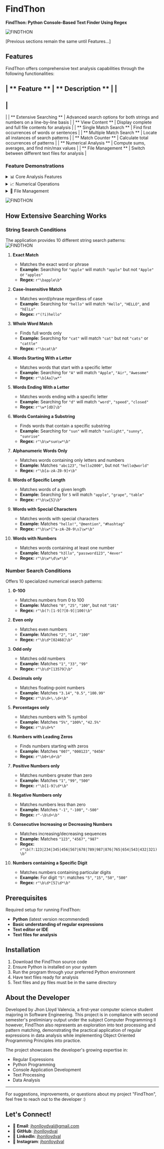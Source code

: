 # **FindThon**  
**FindThon: Python Console-Based Text Finder Using Regex**  

![FINDTHON](images/findthon_img1.png)  

[Previous sections remain the same until Features...]

## **Features**  
FindThon offers comprehensive text analysis capabilities through the following functionalities:  

|
**
Feature
**
|
**
Description
**
|
|
-------------
|
----------------
|
|
**
Extensive Searching
**
|
 Advanced search options for both strings and numbers on a line-by-line basis 
|
|
**
View Content
**
|
 Display complete and full file contents for analysis 
|
|
**
Single Match Search
**
|
 Find first occurrences of words or sentences 
|
|
**
Multiple Match Search
**
|
 Locate all instances of search patterns 
|
|
**
Match Counter
**
|
 Calculate total occurrences of patterns 
|
|
**
Numerical Analysis
**
|
 Compute sums, averages, and find min/max values 
|
|
**
File Management
**
|
 Switch between different text files for analysis 
|

### **Feature Demonstrations**

<details>
<summary>📊 Core Analysis Features</summary>

|
 Feature 
|
 Demonstration 
|
|
---------
|
--------------
|
|
 View File Content 
|
!
[
View Content
](
gif/view_filecontentgif.gif
)
|
|
 Search Word 
|
!
[
Search Word
](
gif/search_word.gif
)
|
|
 Find All Matches 
|
!
[
All Matches
](
gif/all_matches.gif
)
|
|
 Count Matches 
|
!
[
Count Matches
](
gif/count_matches.gif
)
|

</details>

<details>
<summary>📈 Numerical Operations</summary>

|
 Feature 
|
 Demonstration 
|
|
---------
|
--------------
|
|
 Compute Total 
|
!
[
Compute Total
](
gif/compute_total.gif
)
|
|
 Find Min/Max 
|
!
[
Find Min/Max
](
gif/find_minmax.gif
)
|
|
 Calculate Average 
|
!
[
Calculate Average
](
gif/calculate_ave.gif
)
|

</details>

<details>
<summary>🔄 File Management</summary>

|
 Feature 
|
 Demonstration 
|
|
---------
|
--------------
|
|
 Change File 
|
!
[
Change File
](
gif/change_file.gif
)
|

</details>

![FINDTHON](images/findthon_img4.png)  

## **How Extensive Searching Works**  

### **String Search Conditions**  
The application provides 10 different string search patterns:  
![FINDTHON](gif/extensive_searching.gif)  

1. **Exact Match**  
   - Matches the exact word or phrase  
   - **Example:** Searching for `"apple"` will match `"apple"` but not `"Apple"` or `"apples"`  
   - **Regex:** `r"\bapple\b"`  

2. **Case-Insensitive Match**  
   - Matches word/phrase regardless of case  
   - **Example:** Searching for `"hello"` will match `"Hello"`, `"HELLO"`, and `"hElLo"`  
   - **Regex:** `r"(?i)hello"`  

3. **Whole Word Match**  
   - Finds full words only  
   - **Example:** Searching for `"cat"` will match `"cat"` but not `"cats"` or `"cattle"`  
   - **Regex:** `r"\bcat\b"`  

4. **Words Starting With a Letter**  
   - Matches words that start with a specific letter  
   - **Example:** Searching for `"A"` will match `"Apple"`, `"Air"`, `"Awesome"`  
   - **Regex:** `r"\b[Aa]\w*"`  

5. **Words Ending With a Letter**  
   - Matches words ending with a specific letter  
   - **Example:** Searching for `"d"` will match `"word"`, `"speed"`, `"closed"`  
   - **Regex:** `r"\w*[dD]\b"`  

6. **Words Containing a Substring**  
   - Finds words that contain a specific substring  
   - **Example:** Searching for `"sun"` will match `"sunlight"`, `"sunny"`, `"sunrise"`  
   - **Regex:** `r"\b\w*sun\w*\b"`  

7. **Alphanumeric Words Only**  
   - Matches words containing only letters and numbers  
   - **Example:** Matches `"abc123"`, `"hello2000"`, but not `"hello@world"`  
   - **Regex:** `r"\b[a-zA-Z0-9]+\b"`  

8. **Words of Specific Length**  
   - Matches words of a given length  
   - **Example:** Searching for `5` will match `"apple"`, `"grape"`, `"table"`  
   - **Regex:** `r"\b\w{5}\b"`  

9. **Words with Special Characters**  
   - Matches words with special characters  
   - **Example:** Matches `"hello!"`, `"@mention"`, `"#hashtag"`  
   - **Regex:** `r"\b\w*[^a-zA-Z0-9\s]\w*\b"`  

10. **Words with Numbers**  
    - Matches words containing at least one number  
    - **Example:** Matches `"h3llo"`, `"password123"`, `"4ever"`  
    - **Regex:** `r"\b\w*\d\w*\b"`  

### **Number Search Conditions**  
Offers 10 specialized numerical search patterns:  

1. **0-100**  
   - Matches numbers from 0 to 100  
   - **Example:** Matches `"0"`, `"25"`, `"100"`, but not `"101"`  
   - **Regex:** `r"\b(?:[1-9]?[0-9]|100)\b"`  

2. **Even only**  
   - Matches even numbers  
   - **Example:** Matches `"2"`, `"14"`, `"100"`  
   - **Regex:** `r"\b\d*[02468]\b"`  

3. **Odd only**  
   - Matches odd numbers  
   - **Example:** Matches `"1"`, `"33"`, `"99"`  
   - **Regex:** `r"\b\d*[13579]\b"`  

4. **Decimals only**  
   - Matches floating-point numbers  
   - **Example:** Matches `"3.14"`, `"0.5"`, `"100.99"`  
   - **Regex:** `r"\b\d+\.\d+\b"`  

5. **Percentages only**  
   - Matches numbers with % symbol  
   - **Example:** Matches `"5%"`, `"100%"`, `"42.5%"`  
   - **Regex:** `r"\b\d+%"`  

6. **Numbers with Leading Zeros**  
   - Finds numbers starting with zeros  
   - **Example:** Matches `"007"`, `"000123"`, `"0456"`  
   - **Regex:** `r"\b0+\d+\b"`  

7. **Positive Numbers only**  
   - Matches numbers greater than zero  
   - **Example:** Matches `"1"`, `"99"`, `"500"`  
   - **Regex:** `r"\b[1-9]\d*\b"`  

8. **Negative Numbers only**  
   - Matches numbers less than zero  
   - **Example:** Matches `"-1"`, `"-100"`, `"-500"`  
   - **Regex:** `r"-\b\d+\b"`  

9. **Consecutive Increasing or Decreasing Numbers**  
   - Matches increasing/decreasing sequences  
   - **Example:** Matches `"123"`, `"4567"`, `"987"`  
   - **Regex:** `r"\b(?:123|234|345|456|567|678|789|987|876|765|654|543|432|321)\b"`  

10. **Numbers containing a Specific Digit**  
    - Matches numbers containing particular digits  
    - **Example:** For digit `"5"`: matches `"5"`, `"15"`, `"50"`, `"500"`  
    - **Regex:** `r"\b\d*[5]\d*\b"`  

## **Prerequisites**  
Required setup for running FindThon:  
- **Python** (latest version recommended)  
- **Basic understanding of regular expressions**  
- **Text editor or IDE**  
- **Text files for analysis**  

## **Installation**  
1. Download the FindThon source code
2. Ensure Python is installed on your system
3. Run the program through your preferred Python environment
4. Have text files ready for analysis
5. Text files and py files must be in the same directory

## **About the Developer**  
Developed by Jhon Lloyd Valencia, a first-year computer science student majoring in Software Engineering. This project is in compliance with second semester's preliminiary output under the subject Computer Programming II however, FindThon also represents an exploration into text processing and pattern matching, demonstrating the practical application of regular expressions in data analysis while implementing Object Oriented Programming Principles into practice.

The project showcases the developer's growing expertise in:  
- Regular Expressions  
- Python Programming  
- Console Application Development  
- Text Processing  
- Data Analysis  

---

For suggestions, improvements, or questions about my project "FindThon", feel free to reach out to the developer :)

## **Let's Connect!**  
- 📧 **Email**: jhonlloydval@gmail.com  
- 🐙 **GitHub**: [jhonlloydval](https://github.com/jhonlloydval)  
- 🚀 **LinkedIn**: [jhonlloydval](https://linkedin.com/in/jhonlloydval)  
- 📸 **Instagram**: [jhonlloydval](https://instagram.com/jhonlloydval)  
